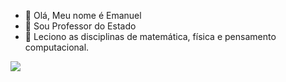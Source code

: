 - 👋 Olá, Meu nome é Emanuel  
- 👀 Sou Professor do Estado
- 🌱 Leciono as disciplinas de matemática, física e pensamento computacional.


![](https://media.tenor.com/6Ju_FlRfSGUAAAAM/tkt-smart.gif)

<!---
ProfeEmanuel/ProfeEmanuel is a ✨ special ✨ repository because its `README.md` (this file) appears on your GitHub profile.
You can click the Preview link to take a look at your changes.
--->
